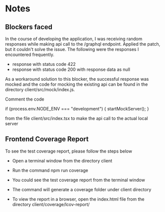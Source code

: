# Notes

## Blockers faced

In the course of developing the application, I was receiving random responses while making api call to the /graphql endpoint. Applied the patch, but it couldn't solve the issue. The following were the responses I encountered frequently.

- response with status code 422
- response with status code 200 with response data as null

As a workaround solution to this blocker, the successful response was mocked and the code for mocking the existing api can be found in the directory client/src/mock/index.js.

Comment the code 

if (process.env.NODE_ENV === "development") {
  startMockServer();
}

from the file client/src/index.tsx to make the api call to the actual local server

## Frontend Coverage Report

To see the test coverage report, please follow the steps below

- Open a terminal window from the directory client

- Run the command npm run coverage

- You could see the test coverage report from the terminal window

- The command will generate a coverage folder under client directory

- To view the report in a browser, open the index.html file from the directory client/coverage/lcov-report/
